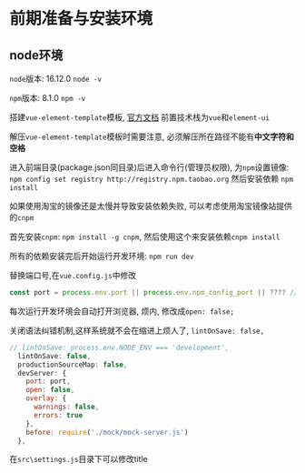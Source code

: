 # 前期准备与安装环境

## node环境

`node`版本: 16.12.0 `node -v`

`npm`版本: 8.1.0 `npm -v`

搭建`vue-element-template`模板, [官方文档](https://panjiachen.github.io/vue-element-admin-site/zh/guide/)
前置技术栈为`vue`和`element-ui`

解压`vue-element-template`模板时需要注意, 必须解压所在路径不能有**中文字符和空格**

进入前端目录(package.json同目录)后进入命令行(管理员权限), 为`npm`设置镜像: `npm config set registry http://registry.npm.taobao.org` 然后安装依赖 `npm install`

如果使用淘宝的镜像还是太慢并导致安装依赖失败, 可以考虑使用淘宝镜像站提供的`cnpm`

首先安装`cnpm`: `npm install -g cnpm`, 然后使用这个来安装依赖`cnpm install`

所有的依赖安装完后开始运行开发环境: `npm run dev`

替换端口号,在`vue.config.js`中修改

```js
const port = process.env.port || process.env.npm_config_port || ???? // 修改成你想要的端口
```

每次运行开发环境会自动打开浏览器, 烦内, 修改成`open: false;`

关闭语法纠错机制,这样系统就不会在缩进上烦人了, `lintOnSave: false,`

```js
// lintOnSave: process.env.NODE_ENV === 'development',
  lintOnSave: false,
  productionSourceMap: false,
  devServer: {
    port: port,
    open: false,
    overlay: {
      warnings: false,
      errors: true
    },
    before: require('./mock/mock-server.js')
  },
```
在`src\settings.js`目录下可以修改title

